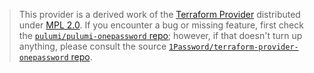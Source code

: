 > This provider is a derived work of the [Terraform Provider](https://github.com/1Password/terraform-provider-onepassword)
> distributed under [MPL 2.0](https://www.mozilla.org/en-US/MPL/2.0/). If you encounter a bug or missing feature,
> first check the [`pulumi/pulumi-onepassword` repo](https://github.com/pulumi/pulumi-onepassword/issues); however, if that doesn't turn up anything,
> please consult the source [`1Password/terraform-provider-onepassword` repo](https://github.com/1Password/terraform-provider-onepassword/issues).
